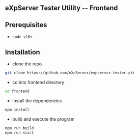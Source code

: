 ## eXpServer Tester Utility -- Frontend

## Prerequisites
- `node v18+`


## Installation
- clone the repo 
```bash
git clone https://github.com/eXpServer/expserver-tester.git
```

- cd into frontend directory
```bash
cd frontend
```

- install the dependencies
```bash
npm install
```

- build and execute the program
```bash
npm run build
npm run start
```